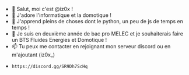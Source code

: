 - 👋 Salut, moi c'est @iz0x !
- 👀 J'adore l'informatique et la domotique !
- 🌱 J'apprend pleins de choses dont le python, un peu de js de temps en temps !
- 💞️ Je suis en deuxième année de bac pro MELEC et je souhaiterais faire un BTS Fluides Energies et Domotique !
- 📫 Tu peux me contacter en rejoignant mon serveur discord ou en m'ajoutant (iz0x_)
-     https://discord.gg/SR9Dh7ScHq
